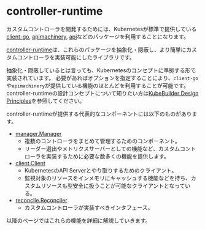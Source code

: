 # controller-runtime

カスタムコントローラを開発するためには、Kubernetesが標準で提供している[client-go](https://github.com/kubernetes/client-go), [apimachinery](https://github.com/kubernetes/apimachinery), [api](https://github.com/kubernetes/api)などのパッケージを利用することになります。

[controller-runtime](https://github.com/kubernetes-sigs/controller-runtime)は、これらのパッケージを抽象化・隠蔽し、より簡単にカスタムコントローラを実装可能にしたライブラリです。

抽象化・隠蔽しているとは言っても、Kubernetesのコンセプトに準拠する形で実装されています。
必要があればオプションを指定することにより、`client-go`や`apimachinery`が提供している機能のほとんどを利用することが可能です。
controller-runtimeの設計コンセプトについて知りたい方は[KubeBuilder Design Principles](https://github.com/kubernetes-sigs/kubebuilder/blob/master/DESIGN.md#controller-runtime)を参照してください。

controller-runtimeが提供する代表的なコンポーネントには以下のものがあります。

- [manager.Manager](https://pkg.go.dev/sigs.k8s.io/controller-runtime/pkg/manager?tab=doc#Manager)
  - 複数のコントローラをまとめて管理するためのコンポーネント。
  - リーダー選出やメトリクスサーバーとしての機能など、カスタムコントローラを実装するために必要な数多くの機能を提供します。
- [client.Client](https://pkg.go.dev/sigs.k8s.io/controller-runtime/pkg/client?tab=doc#Client)
  - KubernetesのAPI Serverとやり取りするためのクライアント。
  - 監視対象のリソースをインメモリにキャッシュする機能などを持ち、カスタムリソースも型安全に扱うことが可能なクライアントとなっている。
- [reconcile.Reconciler](https://pkg.go.dev/sigs.k8s.io/controller-runtime/pkg/reconcile?tab=doc#Reconciler)
  - カスタムコントローラが実装すべきインタフェース。

以降のページではこれらの機能を詳細に解説していきます。
